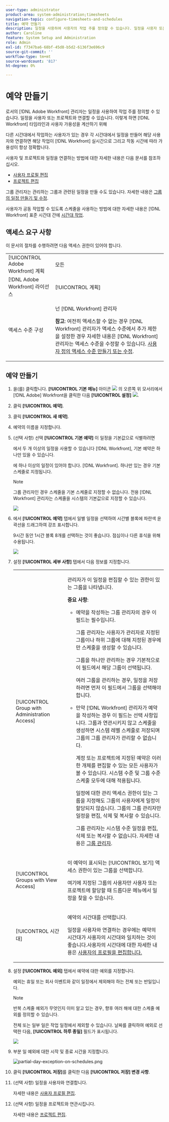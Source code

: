 ```yaml
---
user-type: administrator
product-area: system-administration;timesheets
navigation-topic: configure-timesheets-and-schedules
title: 예약 만들기
description: 일정을 사용하여 사용자의 작업 주를 정의할 수 있습니다. 일정을 사용자 또는 프로젝트와 연결할 수 있습니다. 이렇게 하면 [!DNL Workfront] 타임라인과 사용자 가용성을 계산하기 위해
author: Caroline
feature: System Setup and Administration
role: Admin
exl-id: f7347ba6-68bf-45d8-b5d2-6136f3e696c9
source-git-commit: ''
workflow-type: tm+mt
source-wordcount: '817'
ht-degree: 0%

---
```


# 예약 만들기

<!--DON'T DELETE, DRAFT OR HIDE THIS ARTICLE. IT IS LINKED TO THE PRODUCT, THROUGH THE CONTEXT SENSITIVE HELP LINKS. 
Linked to Editing Users, Editing Projects, Creating and managing groups
-->

로서의 [!DNL Adobe Workfront] 관리자는 일정을 사용하여 작업 주를 정의할 수 있습니다. 일정을 사용자 또는 프로젝트와 연결할 수 있습니다. 이렇게 하면 [!DNL Workfront] 타임라인과 사용자 가용성을 계산하기 위해

다른 시간대에서 작업하는 사용자가 있는 경우 각 시간대에서 일정을 만들어 해당 사용자와 연결하면 해당 작업이 [!DNL Workfront] 실시간으로 그리고 작동 시간에 따라 가용성이 항상 정확합니다.

사용자 및 프로젝트와 일정을 연결하는 방법에 대한 자세한 내용은 다음 문서를 참조하십시오.

* [사용자 프로필 편집](../../../administration-and-setup/add-users/create-and-manage-users/edit-a-users-profile.md)
* [프로젝트 편집](../../../manage-work/projects/manage-projects/edit-projects.md)

그룹 관리자는 관리하는 그룹과 관련된 일정을 만들 수도 있습니다. 자세한 내용은 [그룹의 일정 만들기 및 수정](../../../administration-and-setup/manage-groups/work-with-group-objects/create-and-modify-a-groups-schedules.md).

사용자가 공동 작업할 수 있도록 스케줄을 사용하는 방법에 대한 자세한 내용은 [!DNL Workfront] 표준 시간대 간에 [시간대 작업](../../../workfront-basics/tips-tricks-and-troubleshooting/working-across-timezones.md).

## 액세스 요구 사항

이 문서의 절차를 수행하려면 다음 액세스 권한이 있어야 합니다.

<table style="table-layout:auto"> 
 <col> 
 <col> 
 <tbody> 
  <tr> 
   <td role="rowheader">[!UICONTROL Adobe Workfront] 계획</td> 
   <td>모든</td> 
  </tr> 
  <tr> 
   <td role="rowheader">[!DNL Adobe Workfront] 라이선스</td> 
   <td>[!UICONTROL 계획]</td> 
  </tr> 
  <tr> 
   <td role="rowheader">액세스 수준 구성</td> 
   <td> <p>넌 [!DNL Workfront] 관리자</p> <p><b>참고</b>: 여전히 액세스할 수 없는 경우 [!DNL Workfront] 관리자가 액세스 수준에서 추가 제한을 설정한 경우 자세한 내용은 [!DNL Workfront] 관리자는 액세스 수준을 수정할 수 있습니다. <a href="../../../administration-and-setup/add-users/configure-and-grant-access/create-modify-access-levels.md" class="MCXref xref">사용자 정의 액세스 수준 만들기 또는 수정</a>.</p> </td> 
  </tr> 
 </tbody> 
</table>

## 예약 만들기

1. 을(를) 클릭합니다. **[!UICONTROL 기본 메뉴]** 아이콘 ![](assets/main-menu-icon.png) 의 오른쪽 위 모서리에서 [!DNL Adobe] Workfront을 클릭한 다음 **[!UICONTROL 설정]** ![](assets/gear-icon-settings.png).
1. 클릭 **[!UICONTROL 예약]**.
1. 클릭 **[!UICONTROL 새 예약]**.
1. 예약의 이름을 지정합니다.
1. (선택 사항) 선택 **[!UICONTROL 기본 예약]** 이 일정을 기본값으로 식별하려면

   에서 두 개 이상의 일정을 사용할 수 있습니다 [!DNL Workfront], 기본 예약은 하나만 있을 수 있습니다.

   에 하나 이상의 일정이 있어야 합니다. [!DNL Workfront]. 하나만 있는 경우 기본 스케줄로 지정됩니다.

   >[!NOTE]
   >
   >그룹 관리자인 경우 스케줄을 기본 스케줄로 지정할 수 없습니다. 전용 [!DNL Workfront] 관리자는 스케줄을 시스템의 기본값으로 지정할 수 있습니다.

   ![](assets/new-schedule.png)

1. 에서 **[!UICONTROL 예약]** 탭에서 일별 일정을 선택하여 시간별 블록에 파란색 윤곽선을 드래그하여 강조 표시합니다.

   9시간 동안 1시간 블록 8개를 선택하는 것이 좋습니다. 점심이나 다른 휴식을 위해 수용됩니다.

   ![](assets/new-schedule-with-exceptions.png)

1. 설정 **[!UICONTROL 세부 사항]** 탭에서 다음 정보를 지정합니다.

   <table style="table-layout:auto">
    <tr>
     <td>[!UICONTROL Group with Administration Access]</td>
     <td><p>관리자가 이 일정을 편집할 수 있는 권한이 있는 그룹을 나타냅니다.</p>
     <p><b>중요 사항</b>:</p>
      <ul>
       <li>
       <p>예약을 작성하는 그룹 관리자의 경우 이 필드는 필수입니다.</p>
       <p>그룹 관리자는 사용자가 관리자로 지정된 그룹이나 하위 그룹에 대해 지정된 경우에만 스케줄을 생성할 수 있습니다.</p>
       <p>그룹을 하나만 관리하는 경우 기본적으로 이 필드에서 해당 그룹이 선택됩니다.</p>
       <p>여러 그룹을 관리하는 경우, 일정을 저장하려면 먼저 이 필드에서 그룹을 선택해야 합니다.</p></li>
       <li>만약 [!DNL Workfront] 관리자가 예약을 작성하는 경우 이 필드는 선택 사항입니다. 그룹과 연관시키지 않고 스케줄을 생성하면 시스템 레벨 스케줄로 저장되며 그룹의 그룹 관리자가 관리할 수 없습니다.
       <p>계정 또는 프로젝트에 지정된 예약은 이러한 개체를 편집할 수 있는 모든 사용자가 볼 수 있습니다. 시스템 수준 및 그룹 수준 스케줄 모두에 대해 적용됩니다.</p>
       </li>
       <p>일정에 대한 관리 액세스 권한이 있는 그룹을 지정해도 그룹의 사용자에게 일정이 할당되지 않습니다. 그룹의 그룹 관리자만 일정을 편집, 삭제 및 복사할 수 있습니다.</p>
       <p>그룹 관리자는 시스템 수준 일정을 편집, 삭제 또는 복사할 수 없습니다. 자세한 내용은 <a href="../../../administration-and-setup/manage-groups/group-roles/group-administrators.md" class="MCXref xref">그룹 관리자</a>.
     </td>
    </tr>
    <tr>
     <td>[!UICONTROL Groups with View Access]</td>
     <td><p>이 예약이 표시되는 [!UICONTROL 보기] 액세스 권한이 있는 그룹을 선택합니다.</p>
     <p>여기에 지정된 그룹의 사용자만 사용자 또는 프로젝트에 할당할 때 드롭다운 메뉴에서 일정을 찾을 수 있습니다.</p></tr>
    <tr>
     <td>[!UICONTROL 시간대]</td>
     <td><p>예약의 시간대를 선택합니다.</p>
     <p>일정을 사용자와 연결하는 경우에는 예약의 시간대가 사용자의 시간대와 일치하는 것이 좋습니다.사용자의 시간대에 대한 자세한 내용은 <a href="../../../administration-and-setup/add-users/create-and-manage-users/edit-a-users-profile.md" class="MCXref xref">사용자의 프로필을 편집합니다.
     </td>
    </tr>
   </table>


1. 설정 **[!UICONTROL 예외]** 탭에서 예약에 대한 예외를 지정합니다.

   예외는 휴일 또는 회사 이벤트와 같이 일정에서 제외해야 하는 전체 또는 반일입니다.

   >[!NOTE]
   >
   >반복 스케줄 예외가 무엇인지 이미 알고 있는 경우, 향후 여러 해에 대한 스케줄 예외를 정의할 수 있습니다.

   전체 또는 일부 일은 작업 일정에서 제외할 수 있습니다. 날짜를 클릭하여 예외로 선택한 다음, **[!UICONTROL 하루 종일]** 필드가 표시됩니다.

   ![](assets/schedule-adding-an-all-day-exception.png)

1. 부분 일 예외에 대한 시작 및 종료 시간을 지정합니다.

   ![partial-day-exception-on-schedules.png](assets/partial-day-exception-on-schedules.png)

1. 클릭 **[!UICONTROL 저장]**&#x200B;를 클릭한 다음 **[!UICONTROL 저장] 변경 사항**.

1. (선택 사항) 일정을 사용자와 연결합니다.

   자세한 내용은 [사용자 프로필 편집](../../../administration-and-setup/add-users/create-and-manage-users/edit-a-users-profile.md).

1. (선택 사항) 일정을 프로젝트와 연관시킵니다.

   자세한 내용은 [프로젝트 편집](../../../manage-work/projects/manage-projects/edit-projects.md).
